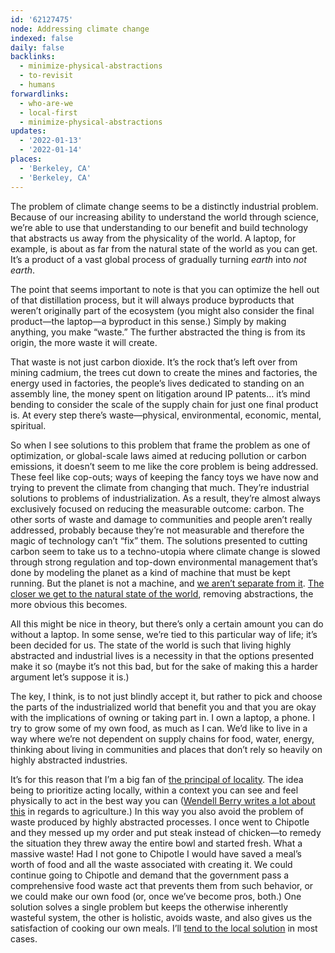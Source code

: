 ```yaml
---
id: '62127475'
node: Addressing climate change
indexed: false
daily: false
backlinks:
  - minimize-physical-abstractions
  - to-revisit
  - humans
forwardlinks:
  - who-are-we
  - local-first
  - minimize-physical-abstractions
updates:
  - '2022-01-13'
  - '2022-01-14'
places:
  - 'Berkeley, CA'
  - 'Berkeley, CA'
---
```

The problem of climate change seems to be a distinctly industrial problem. Because of our increasing ability to understand the world through science, we’re able to use that understanding to our benefit and build technology that abstracts us away from the physicality of the world. A laptop, for example, is about as far from the natural state of the world as you can get. It’s a product of a vast global process of gradually turning *earth* into *not earth*. 

The point that seems important to note is that you can optimize the hell out of that distillation process, but it will always produce byproducts that weren’t originally part of the ecosystem (you might also consider the final product—the laptop—a byproduct in this sense.) Simply by making anything, you make “waste.” The further abstracted the thing is from its origin, the more waste it will create. 

That waste is not just carbon dioxide. It’s the rock that’s left over from mining cadmium, the trees cut down to create the mines and factories, the energy used in factories, the people’s lives dedicated to standing on an assembly line, the money spent on litigation around IP patents… it’s mind bending to consider the scale of the supply chain for just one final product is. At every step there’s waste—physical, environmental, economic, mental, spiritual. 

So when I see solutions to this problem that frame the problem as one of optimization, or global-scale laws aimed at reducing pollution or carbon emissions, it doesn’t seem to me like the core problem is being addressed. These feel like cop-outs; ways of keeping the fancy toys we have now and trying to prevent the climate from changing that much. They’re industrial solutions to problems of industrialization. As a result, they’re almost always exclusively focused on reducing the measurable outcome: carbon. The other sorts of waste and damage to communities and people aren’t really addressed, probably because they’re not measurable and therefore the magic of technology can’t “fix” them. The solutions presented to cutting carbon seem to take us to a techno-utopia where climate change is slowed through strong regulation and top-down environmental management that’s done by modeling the planet as a kind of machine that must be kept running. But the planet is not a machine, and [we aren’t separate from it](who-are-we.md). [The closer we get to the natural state of the world](https://collectiveliberation.org/wp-content/uploads/2013/01/Chief_Seattle_Speech.pdf), removing abstractions, the more obvious this becomes. 

All this might be nice in theory, but there’s only a certain amount you can do without a laptop. In some sense, we’re tied to this particular way of life; it’s been decided for us. The state of the world is such that living highly abstracted and industrial lives is a necessity in that the options presented make it so (maybe it’s not this bad, but for the sake of making this a harder argument  let’s suppose it is.) 

The key, I think, is to not just blindly accept it, but rather to pick and choose the parts of the industrialized world that benefit you and that you are okay with the implications of owning or taking part in. I own a laptop, a phone. I try to grow some of my own food, as much as I can. We’d like to live in a way where we’re not dependent on supply chains for food, water, energy, thinking about living in communities and places that don’t rely so heavily on highly abstracted industries. 

It’s for this reason that I’m a big fan of [the principal of locality](local-first.md). The idea being to prioritize acting locally, within a context you can see and feel physically to act in the best way you can  ([Wendell Berry writes a lot about this](https://futureland.tv/christian/entry/139433) in regards to agriculture.) In this way you also avoid the problem of waste produced by highly abstracted processes. I once went to Chipotle and they messed up my order and put steak instead of chicken—to remedy the situation they threw away the entire bowl and started fresh. What a massive waste! Had I not gone to Chipotle I would have saved a meal’s worth of food and all the waste associated with creating it. We could continue going to Chipotle and demand that the government pass a comprehensive food waste act that prevents them from such behavior, or we could make our own food (or, once we’ve become pros, both.) One solution solves a single problem but keeps the otherwise inherently wasteful system, the other is holistic, avoids waste, and also gives us the satisfaction of cooking our own meals. I’ll [tend to the local solution](minimize-physical-abstractions.md) in most cases. 
